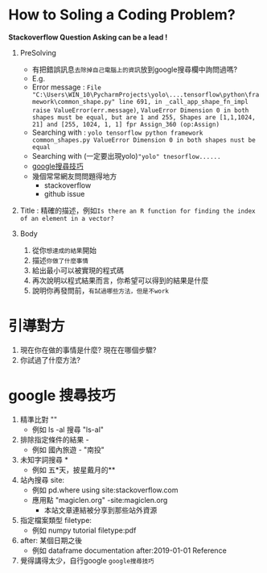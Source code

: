 # How to Soling a Coding Problem?

**Stackoverflow Question Asking can be a lead !**

1. PreSolving
   * 有把錯誤訊息`去除掉自己電腦上的資訊`放到google搜尋欄中詢問過嗎?
   * E.g. 
   * Error message :  `File "C:\Users\WIN_10\PycharmProjects\yolo\....tensorflow\python\framework\common_shape.py" line 691, in _call_app_shape_fn_impl raise ValueError(err.message)`, `ValueError Dimension 0 in both shapes must be equal, but are 1 and 255, Shapes are [1,1,1024, 21] and [255, 1024, 1, 1] fpr Assign_360 (op:Assign)`
   * Searching with : `yolo tensorflow python framework common_shapes.py ValueError Dimension 0 in both shapes nust be equal`
   * Searching with (一定要出現yolo)`"yolo" tnesorflow......`
   * [google搜尋技巧](#google-%e6%90%9c%e5%b0%8b%e6%8a%80%e5%b7%a7)
   * 幾個常常網友問問題得地方
     * stackoverflow
     * github issue

2. Title : 精確的描述，例如`Is there an R function for finding the index of an element in a vector?`
3. Body
   1. 從你`想達成的結果`開始
   2. 描述`你做了什麼事情`
   3. 給出最小可以被實現的程式碼
   4. 再次說明以程式結果而言，你希望可以得到的結果是什麼
   5. 說明你再發問前，`有試過哪些方法，但是不work`

# 引導對方

1. 現在你在做的事情是什麼? 現在在哪個步驟?
2. 你試過了什麼方法?


# google 搜尋技巧
1. 精準比對  ""
    * 例如 ls -al 搜尋 "ls-al"
2. 排除指定條件的結果 -
    * 例如 國內旅遊 - "南投"
3. 未知字詞搜尋 * 
    * 例如 五*天，披星戴月的**
4. 站內搜尋 site:
    * 例如 pd.where using  site:stackoverflow.com
    * 應用點 "magiclen.org" -site:magiclen.org
        * 本站文章連結被分享到那些站外資源
5. 指定檔案類型 filetype:
    * 例如 numpy tutorial filetype:pdf
6. after: 某個日期之後
    * 例如 dataframe documentation after:2019-01-01
Reference
7. 覺得講得太少，自行google `google搜尋技巧`